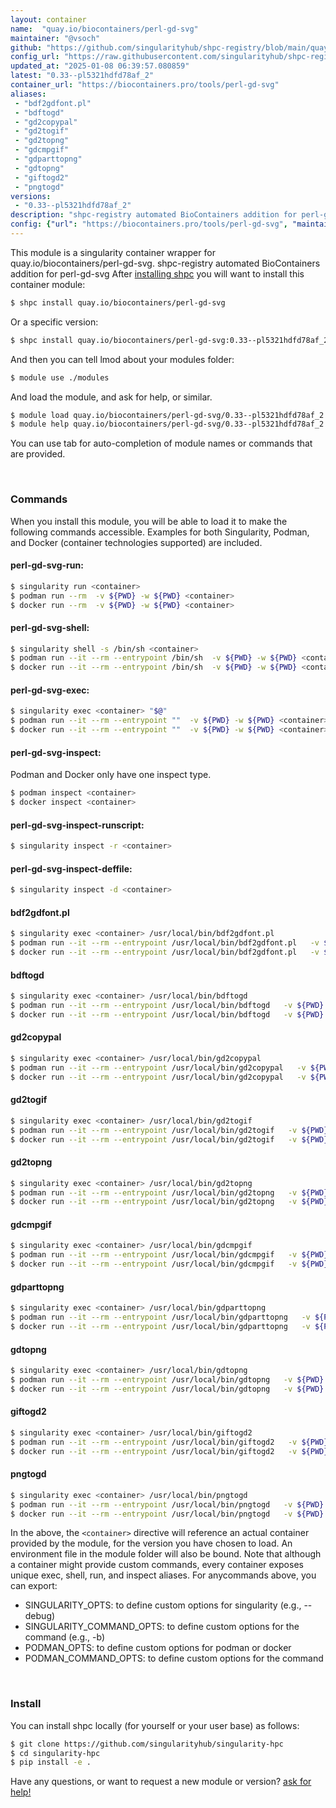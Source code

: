 ```yaml
---
layout: container
name:  "quay.io/biocontainers/perl-gd-svg"
maintainer: "@vsoch"
github: "https://github.com/singularityhub/shpc-registry/blob/main/quay.io/biocontainers/perl-gd-svg/container.yaml"
config_url: "https://raw.githubusercontent.com/singularityhub/shpc-registry/main/quay.io/biocontainers/perl-gd-svg/container.yaml"
updated_at: "2025-01-08 06:39:57.080859"
latest: "0.33--pl5321hdfd78af_2"
container_url: "https://biocontainers.pro/tools/perl-gd-svg"
aliases:
 - "bdf2gdfont.pl"
 - "bdftogd"
 - "gd2copypal"
 - "gd2togif"
 - "gd2topng"
 - "gdcmpgif"
 - "gdparttopng"
 - "gdtopng"
 - "giftogd2"
 - "pngtogd"
versions:
 - "0.33--pl5321hdfd78af_2"
description: "shpc-registry automated BioContainers addition for perl-gd-svg"
config: {"url": "https://biocontainers.pro/tools/perl-gd-svg", "maintainer": "@vsoch", "description": "shpc-registry automated BioContainers addition for perl-gd-svg", "latest": {"0.33--pl5321hdfd78af_2": "sha256:f3ee1ad731f367a47282851c1842b2e27dd552748199782d7ef16c2e379660b0"}, "tags": {"0.33--pl5321hdfd78af_2": "sha256:f3ee1ad731f367a47282851c1842b2e27dd552748199782d7ef16c2e379660b0"}, "docker": "quay.io/biocontainers/perl-gd-svg", "aliases": {"bdf2gdfont.pl": "/usr/local/bin/bdf2gdfont.pl", "bdftogd": "/usr/local/bin/bdftogd", "gd2copypal": "/usr/local/bin/gd2copypal", "gd2togif": "/usr/local/bin/gd2togif", "gd2topng": "/usr/local/bin/gd2topng", "gdcmpgif": "/usr/local/bin/gdcmpgif", "gdparttopng": "/usr/local/bin/gdparttopng", "gdtopng": "/usr/local/bin/gdtopng", "giftogd2": "/usr/local/bin/giftogd2", "pngtogd": "/usr/local/bin/pngtogd"}}
---
```


This module is a singularity container wrapper for quay.io/biocontainers/perl-gd-svg.
shpc-registry automated BioContainers addition for perl-gd-svg
After [installing shpc](#install) you will want to install this container module:


```bash
$ shpc install quay.io/biocontainers/perl-gd-svg
```

Or a specific version:

```bash
$ shpc install quay.io/biocontainers/perl-gd-svg:0.33--pl5321hdfd78af_2
```

And then you can tell lmod about your modules folder:

```bash
$ module use ./modules
```

And load the module, and ask for help, or similar.

```bash
$ module load quay.io/biocontainers/perl-gd-svg/0.33--pl5321hdfd78af_2
$ module help quay.io/biocontainers/perl-gd-svg/0.33--pl5321hdfd78af_2
```

You can use tab for auto-completion of module names or commands that are provided.

<br>

### Commands

When you install this module, you will be able to load it to make the following commands accessible.
Examples for both Singularity, Podman, and Docker (container technologies supported) are included.

#### perl-gd-svg-run:

```bash
$ singularity run <container>
$ podman run --rm  -v ${PWD} -w ${PWD} <container>
$ docker run --rm  -v ${PWD} -w ${PWD} <container>
```

#### perl-gd-svg-shell:

```bash
$ singularity shell -s /bin/sh <container>
$ podman run --it --rm --entrypoint /bin/sh  -v ${PWD} -w ${PWD} <container>
$ docker run --it --rm --entrypoint /bin/sh  -v ${PWD} -w ${PWD} <container>
```

#### perl-gd-svg-exec:

```bash
$ singularity exec <container> "$@"
$ podman run --it --rm --entrypoint ""  -v ${PWD} -w ${PWD} <container> "$@"
$ docker run --it --rm --entrypoint ""  -v ${PWD} -w ${PWD} <container> "$@"
```

#### perl-gd-svg-inspect:

Podman and Docker only have one inspect type.

```bash
$ podman inspect <container>
$ docker inspect <container>
```

#### perl-gd-svg-inspect-runscript:

```bash
$ singularity inspect -r <container>
```

#### perl-gd-svg-inspect-deffile:

```bash
$ singularity inspect -d <container>
```


#### bdf2gdfont.pl

```bash
$ singularity exec <container> /usr/local/bin/bdf2gdfont.pl
$ podman run --it --rm --entrypoint /usr/local/bin/bdf2gdfont.pl   -v ${PWD} -w ${PWD} <container> -c " $@"
$ docker run --it --rm --entrypoint /usr/local/bin/bdf2gdfont.pl   -v ${PWD} -w ${PWD} <container> -c " $@"
```


#### bdftogd

```bash
$ singularity exec <container> /usr/local/bin/bdftogd
$ podman run --it --rm --entrypoint /usr/local/bin/bdftogd   -v ${PWD} -w ${PWD} <container> -c " $@"
$ docker run --it --rm --entrypoint /usr/local/bin/bdftogd   -v ${PWD} -w ${PWD} <container> -c " $@"
```


#### gd2copypal

```bash
$ singularity exec <container> /usr/local/bin/gd2copypal
$ podman run --it --rm --entrypoint /usr/local/bin/gd2copypal   -v ${PWD} -w ${PWD} <container> -c " $@"
$ docker run --it --rm --entrypoint /usr/local/bin/gd2copypal   -v ${PWD} -w ${PWD} <container> -c " $@"
```


#### gd2togif

```bash
$ singularity exec <container> /usr/local/bin/gd2togif
$ podman run --it --rm --entrypoint /usr/local/bin/gd2togif   -v ${PWD} -w ${PWD} <container> -c " $@"
$ docker run --it --rm --entrypoint /usr/local/bin/gd2togif   -v ${PWD} -w ${PWD} <container> -c " $@"
```


#### gd2topng

```bash
$ singularity exec <container> /usr/local/bin/gd2topng
$ podman run --it --rm --entrypoint /usr/local/bin/gd2topng   -v ${PWD} -w ${PWD} <container> -c " $@"
$ docker run --it --rm --entrypoint /usr/local/bin/gd2topng   -v ${PWD} -w ${PWD} <container> -c " $@"
```


#### gdcmpgif

```bash
$ singularity exec <container> /usr/local/bin/gdcmpgif
$ podman run --it --rm --entrypoint /usr/local/bin/gdcmpgif   -v ${PWD} -w ${PWD} <container> -c " $@"
$ docker run --it --rm --entrypoint /usr/local/bin/gdcmpgif   -v ${PWD} -w ${PWD} <container> -c " $@"
```


#### gdparttopng

```bash
$ singularity exec <container> /usr/local/bin/gdparttopng
$ podman run --it --rm --entrypoint /usr/local/bin/gdparttopng   -v ${PWD} -w ${PWD} <container> -c " $@"
$ docker run --it --rm --entrypoint /usr/local/bin/gdparttopng   -v ${PWD} -w ${PWD} <container> -c " $@"
```


#### gdtopng

```bash
$ singularity exec <container> /usr/local/bin/gdtopng
$ podman run --it --rm --entrypoint /usr/local/bin/gdtopng   -v ${PWD} -w ${PWD} <container> -c " $@"
$ docker run --it --rm --entrypoint /usr/local/bin/gdtopng   -v ${PWD} -w ${PWD} <container> -c " $@"
```


#### giftogd2

```bash
$ singularity exec <container> /usr/local/bin/giftogd2
$ podman run --it --rm --entrypoint /usr/local/bin/giftogd2   -v ${PWD} -w ${PWD} <container> -c " $@"
$ docker run --it --rm --entrypoint /usr/local/bin/giftogd2   -v ${PWD} -w ${PWD} <container> -c " $@"
```


#### pngtogd

```bash
$ singularity exec <container> /usr/local/bin/pngtogd
$ podman run --it --rm --entrypoint /usr/local/bin/pngtogd   -v ${PWD} -w ${PWD} <container> -c " $@"
$ docker run --it --rm --entrypoint /usr/local/bin/pngtogd   -v ${PWD} -w ${PWD} <container> -c " $@"
```



In the above, the `<container>` directive will reference an actual container provided
by the module, for the version you have chosen to load. An environment file in the
module folder will also be bound. Note that although a container
might provide custom commands, every container exposes unique exec, shell, run, and
inspect aliases. For anycommands above, you can export:

 - SINGULARITY_OPTS: to define custom options for singularity (e.g., --debug)
 - SINGULARITY_COMMAND_OPTS: to define custom options for the command (e.g., -b)
 - PODMAN_OPTS: to define custom options for podman or docker
 - PODMAN_COMMAND_OPTS: to define custom options for the command

<br>

### Install

You can install shpc locally (for yourself or your user base) as follows:

```bash
$ git clone https://github.com/singularityhub/singularity-hpc
$ cd singularity-hpc
$ pip install -e .
```

Have any questions, or want to request a new module or version? [ask for help!](https://github.com/singularityhub/singularity-hpc/issues)